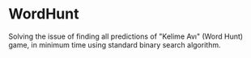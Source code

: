 # WordHunt
Solving the issue of finding all predictions of "Kelime Avı" (Word Hunt) game, in minimum time using standard binary search algorithm.
